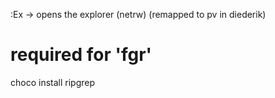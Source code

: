 :Ex -> opens the explorer (netrw) (remapped to <leader>pv in diederik)

# required for '<leader>fgr'
choco install ripgrep 

